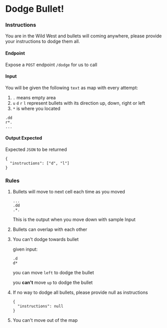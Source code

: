 # Dodge Bullet!

### Instructions

You are in the Wild West and bullets will coming anywhere, please provide your instructions to dodge them all.

#### Endpoint
Expose a `POST` endpoint `/dodge` for us to call

#### Input

You will be given the following `text` as map with every attempt:

1. `.` means empty area
1. `u` `d` `r` `l` represent bullets with its direction up, down, right or left
1. `*` is where you located

```
.dd
r*.
...
```

#### Output Expected

Expected `JSON` to be returned

```json5
{
  "instructions": ["d", "l"]
}
```

### Rules

1. Bullets will move to next cell each time as you moved

    ```
    ...
    .dd
    .*.
    ```
    This is the output when you move down with sample Input
1. Bullets can overlap with each other
1. You can't dodge towards bullet

    given input:
    ```
    .d
    d*
    ```

   you can move `left` to dodge the bullet

   you **can't** move `up` to dodge the bullet
1. If no way to dodge all bullets, please provide null as instructions
    ```json5
    {
      "instructions": null
    }
    ```
1. You can't move out of the map